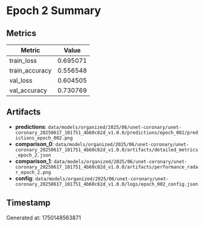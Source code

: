 # Epoch 2 Summary

## Metrics
| Metric | Value |
|--------|-------|
| train_loss | 0.695071 |
| train_accuracy | 0.556548 |
| val_loss | 0.604505 |
| val_accuracy | 0.730769 |


## Artifacts
- **predictions**: `data/models/organized/2025/06/unet-coronary/unet-coronary_20250617_101751_4b60c82d_v1.0.0/predictions/epoch_002/predictions_epoch_002.png`
- **comparison_0**: `data/models/organized/2025/06/unet-coronary/unet-coronary_20250617_101751_4b60c82d_v1.0.0/artifacts/detailed_metrics_epoch_2.json`
- **comparison_1**: `data/models/organized/2025/06/unet-coronary/unet-coronary_20250617_101751_4b60c82d_v1.0.0/artifacts/performance_radar_epoch_2.png`
- **config**: `data/models/organized/2025/06/unet-coronary/unet-coronary_20250617_101751_4b60c82d_v1.0.0/logs/epoch_002_config.json`


## Timestamp
Generated at: 1750148563871
